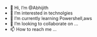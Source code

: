 - 👋 Hi, I’m @Abhijith
- 👀 I’m interested in technolgies
- 🌱 I’m currently learning Powershell,aws
- 💞️ I’m looking to collaborate on ...
- 📫 How to reach me ...

<!---
Abhijithks12/Abhijithks12 is a ✨ special ✨ repository because its `README.md` (this file) appears on your GitHub profile.
You can click the Preview link to take a look at your changes.
--->
